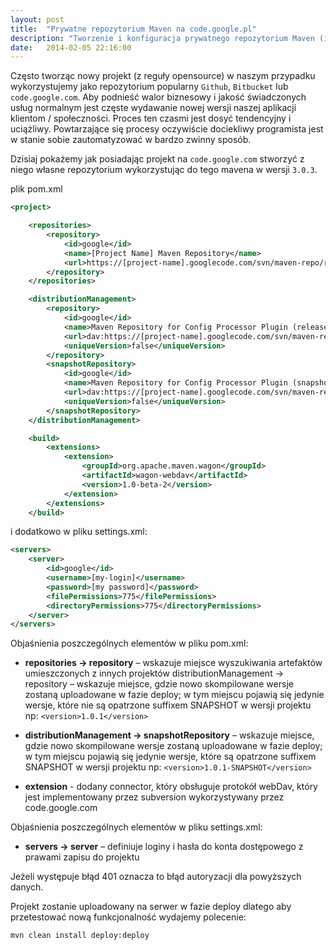 ```yaml
---
layout: post
title:  "Prywatne repozytorium Maven na code.google.pl"
description: "Tworzenie i konfiguracja prywatnego repozytorium Maven (in Polish)"
date:   2014-02-05 22:16:00
---
```

Często tworząc nowy projekt (z reguły opensource) w naszym przypadku wykorzystujemy jako repozytorium popularny ```Github```, ```Bitbucket``` lub  ```code.google.com```. Aby podnieść walor biznesowy i jakość świadczonych usług normalnym jest częste wydawanie nowej wersji naszej aplikacji klientom / społeczności. Proces ten czasmi jest dosyć tendencyjny i uciążliwy. Powtarzające się procesy oczywiście dociekliwy programista jest w stanie sobie zautomatyzować w bardzo zwinny sposób.

Dzisiaj pokażemy jak posiadając projekt na ```code.google.com``` stworzyć z niego własne repozytorium wykorzystując do tego mavena w wersji ```3.0.3```.

plik pom.xml

```xml
<project>

	<repositories>
		<repository>
			<id>google</id>
			<name>[Project Name] Maven Repository</name>
			<url>https://[project-name].googlecode.com/svn/maven-repo/releases</url>
		</repository>
	</repositories>

	<distributionManagement>
		<repository>
			<id>google</id>
			<name>Maven Repository for Config Processor Plugin (releases)</name>
			<url>dav:https://[project-name].googlecode.com/svn/maven-repo/releases</url>
			<uniqueVersion>false</uniqueVersion>
		</repository>
		<snapshotRepository>
			<id>google</id>
			<name>Maven Repository for Config Processor Plugin (snapshots)</name>
			<url>dav:https://[project-name].googlecode.com/svn/maven-repo/snapshots</url>
			<uniqueVersion>false</uniqueVersion>
		</snapshotRepository>
	</distributionManagement>

	<build>
		<extensions>
			<extension>
				<groupId>org.apache.maven.wagon</groupId>
				<artifactId>wagon-webdav</artifactId>
				<version>1.0-beta-2</version>
			</extension>
		</extensions>
	</build>
```

i dodatkowo w pliku settings.xml:

```xml
<servers>
	<server>
		<id>google</id>
		<username>[my-login]</username>
		<password>[my password]</password>
		<filePermissions>775</filePermissions>
		<directoryPermissions>775</directoryPermissions>
	</server>
</servers>
```

Objaśnienia poszczególnych elementów w pliku pom.xml:

 * **repositories -> repository** – wskazuje miejsce wyszukiwania artefaktów umieszczonych z innych projektów
distributionManagement -> repository – wskazuje miejsce, gdzie nowo skompilowane wersje zostaną uploadowane w fazie deploy; w tym miejscu pojawią się jedynie wersje, które nie są opatrzone suffixem SNAPSHOT w wersji projektu np: ``` <version>1.0.1</version> ```

 * **distributionManagement -> snapshotRepository** – wskazuje miejsce, gdzie nowo skompilowane wersje zostaną uploadowane w fazie deploy; w tym miejscu pojawią się jedynie wersje, które są opatrzone suffixem SNAPSHOT w wersji projektu np: ``` <version>1.0.1-SNAPSHOT</version> ```
 * **extension** - dodany connector, który obsługuje protokół webDav, który jest implementowany przez subversion wykorzystywany przez code.google.com

Objaśnienia poszczególnych elementów w pliku settings.xml:

 * **servers -> server** – definiuje loginy i hasła do konta dostępowego z prawami zapisu do projektu
 

Jeżeli występuje błąd 401 oznacza to błąd autoryzacji dla powyższych danych.

Projekt zostanie uploadowany na serwer w fazie deploy dlatego aby przetestować nową funkcjonalność wydajemy polecenie:

``` mvn clean install deploy:deploy ```